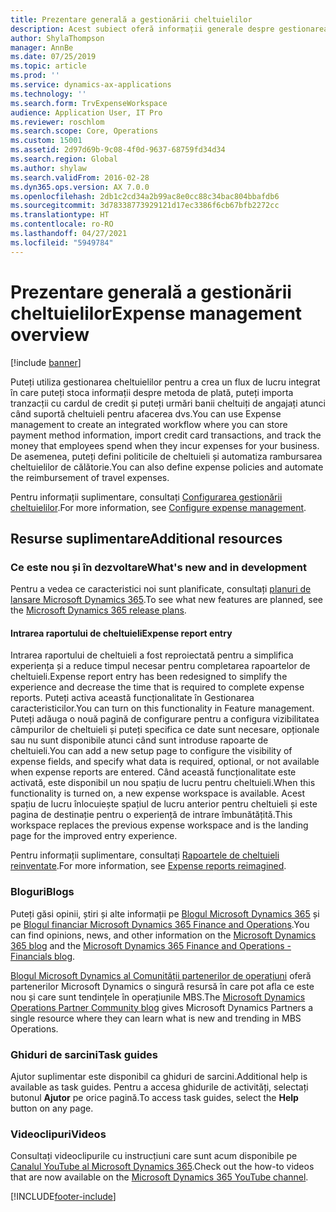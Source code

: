 ```yaml
---
title: Prezentare generală a gestionării cheltuielilor
description: Acest subiect oferă informații generale despre gestionarea cheltuielilor și linkuri către resurse suplimentare. Puteți utiliza gestionarea cheltuielilor pentru a crea un flux de lucru integrat în care puteți stoca informații despre metoda de plată, puteți importa tranzacții cu cardul de credit și puteți urmări banii cheltuiți de angajați atunci când suportă cheltuieli pentru afacerea dvs.
author: ShylaThompson
manager: AnnBe
ms.date: 07/25/2019
ms.topic: article
ms.prod: ''
ms.service: dynamics-ax-applications
ms.technology: ''
ms.search.form: TrvExpenseWorkspace
audience: Application User, IT Pro
ms.reviewer: roschlom
ms.search.scope: Core, Operations
ms.custom: 15001
ms.assetid: 2d97d69b-9c08-4f0d-9637-68759fd34d34
ms.search.region: Global
ms.author: shylaw
ms.search.validFrom: 2016-02-28
ms.dyn365.ops.version: AX 7.0.0
ms.openlocfilehash: 2db1c2cd34a2b99ac8e0cc88c34bac804bbafdb6
ms.sourcegitcommit: 3d78338773929121d17ec3386f6cb67bfb2272cc
ms.translationtype: HT
ms.contentlocale: ro-RO
ms.lasthandoff: 04/27/2021
ms.locfileid: "5949784"
---
```

# <a name="expense-management-overview"></a><span data-ttu-id="b749c-104">Prezentare generală a gestionării cheltuielilor</span><span class="sxs-lookup"><span data-stu-id="b749c-104">Expense management overview</span></span>

[!include [banner](../includes/banner.md)]

<span data-ttu-id="b749c-105">Puteți utiliza gestionarea cheltuielilor pentru a crea un flux de lucru integrat în care puteți stoca informații despre metoda de plată, puteți importa tranzacții cu cardul de credit și puteți urmări banii cheltuiți de angajați atunci când suportă cheltuieli pentru afacerea dvs.</span><span class="sxs-lookup"><span data-stu-id="b749c-105">You can use Expense management to create an integrated workflow where you can store payment method information, import credit card transactions, and track the money that employees spend when they incur expenses for your business.</span></span> <span data-ttu-id="b749c-106">De asemenea, puteți defini politicile de cheltuieli și automatiza rambursarea cheltuielilor de călătorie.</span><span class="sxs-lookup"><span data-stu-id="b749c-106">You can also define expense policies and automate the reimbursement of travel expenses.</span></span>

<span data-ttu-id="b749c-107">Pentru informații suplimentare, consultați [Configurarea gestionării cheltuielilor](plan-expense-management.md).</span><span class="sxs-lookup"><span data-stu-id="b749c-107">For more information, see [Configure expense management](plan-expense-management.md).</span></span>

## <a name="additional-resources"></a><span data-ttu-id="b749c-108">Resurse suplimentare</span><span class="sxs-lookup"><span data-stu-id="b749c-108">Additional resources</span></span>

### <a name="whats-new-and-in-development"></a><span data-ttu-id="b749c-109">Ce este nou și în dezvoltare</span><span class="sxs-lookup"><span data-stu-id="b749c-109">What's new and in development</span></span>

<span data-ttu-id="b749c-110">Pentru a vedea ce caracteristici noi sunt planificate, consultați [planuri de lansare Microsoft Dynamics 365](/dynamics365/release-plans/).</span><span class="sxs-lookup"><span data-stu-id="b749c-110">To see what new features are planned, see the [Microsoft Dynamics 365 release plans](/dynamics365/release-plans/).</span></span>

#### <a name="expense-report-entry"></a><span data-ttu-id="b749c-111">Intrarea raportului de cheltuieli</span><span class="sxs-lookup"><span data-stu-id="b749c-111">Expense report entry</span></span>

<span data-ttu-id="b749c-112">Intrarea raportului de cheltuieli a fost reproiectată pentru a simplifica experiența și a reduce timpul necesar pentru completarea rapoartelor de cheltuieli.</span><span class="sxs-lookup"><span data-stu-id="b749c-112">Expense report entry has been redesigned to simplify the experience and decrease the time that is required to complete expense reports.</span></span> <span data-ttu-id="b749c-113">Puteți activa această funcționalitate în Gestionarea caracteristicilor.</span><span class="sxs-lookup"><span data-stu-id="b749c-113">You can turn on this functionality in Feature management.</span></span> <span data-ttu-id="b749c-114">Puteți adăuga o nouă pagină de configurare pentru a configura vizibilitatea câmpurilor de cheltuieli și puteți specifica ce date sunt necesare, opționale sau nu sunt disponibile atunci când sunt introduse rapoarte de cheltuieli.</span><span class="sxs-lookup"><span data-stu-id="b749c-114">You can add a new setup page to configure the visibility of expense fields, and specify what data is required, optional, or not available when expense reports are entered.</span></span> <span data-ttu-id="b749c-115">Când această funcționalitate este activată, este disponibil un nou spațiu de lucru pentru cheltuieli.</span><span class="sxs-lookup"><span data-stu-id="b749c-115">When this functionality is turned on, a new expense workspace is available.</span></span> <span data-ttu-id="b749c-116">Acest spațiu de lucru înlocuiește spațiul de lucru anterior pentru cheltuieli și este pagina de destinație pentru o experiență de intrare îmbunătățită.</span><span class="sxs-lookup"><span data-stu-id="b749c-116">This workspace replaces the previous expense workspace and is the landing page for the improved entry experience.</span></span>

<span data-ttu-id="b749c-117">Pentru informații suplimentare, consultați [Rapoartele de cheltuieli reinventate](ExpenseWorkspaceNew.md).</span><span class="sxs-lookup"><span data-stu-id="b749c-117">For more information, see [Expense reports reimagined](ExpenseWorkspaceNew.md).</span></span>

### <a name="blogs"></a><span data-ttu-id="b749c-118">Bloguri</span><span class="sxs-lookup"><span data-stu-id="b749c-118">Blogs</span></span>

<span data-ttu-id="b749c-119">Puteți găsi opinii, știri și alte informații pe [Blogul Microsoft Dynamics 365](https://community.dynamics.com/b/msftdynamicsblog?c=Enterprise) și pe [Blogul financiar Microsoft Dynamics 365 Finance and Operations](https://community.dynamics.com/365/financeandoperations/b/financials).</span><span class="sxs-lookup"><span data-stu-id="b749c-119">You can find opinions, news, and other information on the [Microsoft Dynamics 365 blog](https://community.dynamics.com/b/msftdynamicsblog?c=Enterprise) and the [Microsoft Dynamics 365 Finance and Operations - Financials blog](https://community.dynamics.com/365/financeandoperations/b/financials).</span></span>

<span data-ttu-id="b749c-120">[Blogul Microsoft Dynamics al Comunității partenerilor de operațiuni](https://community.dynamics.com/partner/b/operationspartnercommunityblog) oferă partenerilor Microsoft Dynamics o singură resursă în care pot afla ce este nou și care sunt tendințele în operațiunile MBS.</span><span class="sxs-lookup"><span data-stu-id="b749c-120">The [Microsoft Dynamics Operations Partner Community blog](https://community.dynamics.com/partner/b/operationspartnercommunityblog) gives Microsoft Dynamics Partners a single resource where they can learn what is new and trending in MBS Operations.</span></span>

### <a name="task-guides"></a><span data-ttu-id="b749c-121">Ghiduri de sarcini</span><span class="sxs-lookup"><span data-stu-id="b749c-121">Task guides</span></span>

<span data-ttu-id="b749c-122">Ajutor suplimentar este disponibil ca ghiduri de sarcini.</span><span class="sxs-lookup"><span data-stu-id="b749c-122">Additional help is available as task guides.</span></span> <span data-ttu-id="b749c-123">Pentru a accesa ghidurile de activități, selectați butonul **Ajutor** pe orice pagină.</span><span class="sxs-lookup"><span data-stu-id="b749c-123">To access task guides, select the **Help** button on any page.</span></span>

### <a name="videos"></a><span data-ttu-id="b749c-124">Videoclipuri</span><span class="sxs-lookup"><span data-stu-id="b749c-124">Videos</span></span>

<span data-ttu-id="b749c-125">Consultați videoclipurile cu instrucțiuni care sunt acum disponibile pe [Canalul YouTube al Microsoft Dynamics 365](https://www.youtube.com/channel/UCJGCg4rB3QSs8y_1FquelBQ).</span><span class="sxs-lookup"><span data-stu-id="b749c-125">Check out the how-to videos that are now available on the [Microsoft Dynamics 365 YouTube channel](https://www.youtube.com/channel/UCJGCg4rB3QSs8y_1FquelBQ).</span></span>


[!INCLUDE[footer-include](../includes/footer-banner.md)]